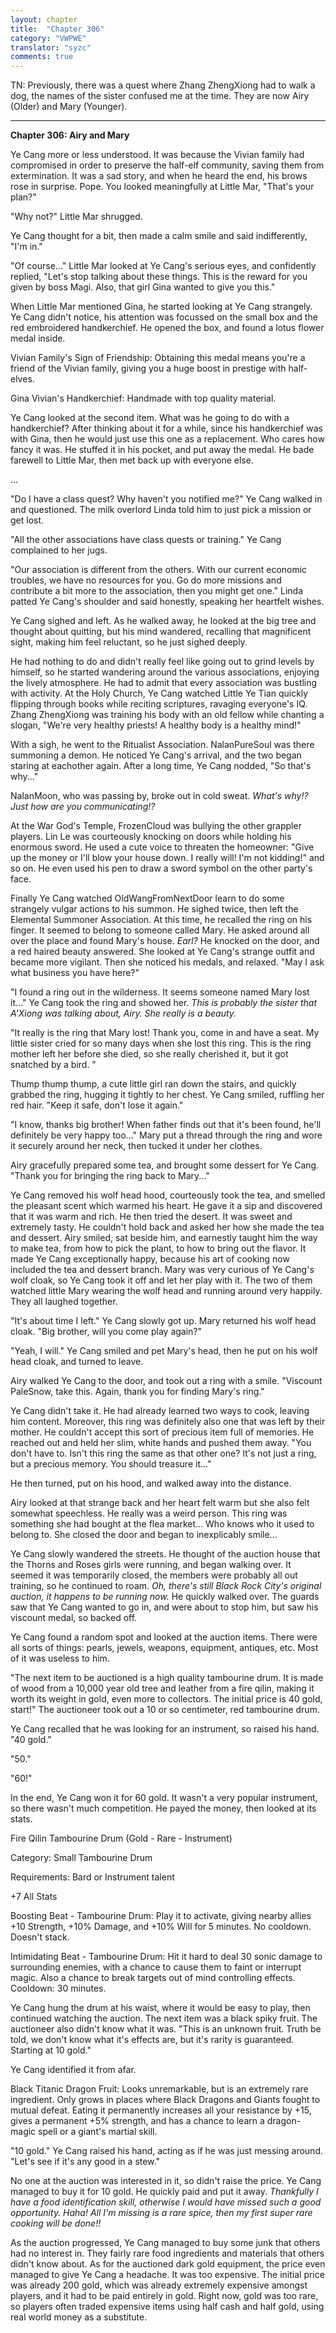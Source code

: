 ```yaml
---
layout: chapter
title:  "Chapter 306"
category: "VWPWE"
translator: "syzc"
comments: true
---
```


TN: Previously, there was a quest where Zhang ZhengXiong had to walk a dog, the names of the sister confused me at the time. They are now Airy (Older) and Mary (Younger).

---

**Chapter 306: Airy and Mary**

Ye Cang more or less understood. It was because the Vivian family had compromised in order to preserve the half-elf community, saving them from extermination. It was a sad story, and when he heard the end, his brows rose in surprise. Pope. You looked meaningfully at Little Mar, "That's your plan?"

"Why not?" Little Mar shrugged.

Ye Cang thought for a bit, then made a calm smile and said indifferently, "I'm in."

"Of course..." Little Mar looked at Ye Cang's serious eyes, and confidently replied, "Let's stop talking about these things. This is the reward for you given by boss Magi. Also, that girl Gina wanted to give you this."

When Little Mar mentioned Gina, he started looking at Ye Cang strangely. Ye Cang didn't notice, his attention was focussed on the small box and the red embroidered handkerchief. He opened the box, and found a lotus flower medal inside.

Vivian Family's Sign of Friendship: Obtaining this medal means you're a friend of the Vivian family, giving you a huge boost in prestige with half-elves.

Gina Vivian's Handkerchief: Handmade with top quality material.

Ye Cang looked at the second item. What was he going to do with a handkerchief? After thinking about it for a while, since his handkerchief was with Gina, then he would just use this one as a replacement. Who cares how fancy it was. He stuffed it in his pocket, and put away the medal. He bade farewell to Little Mar, then met back up with everyone else.

...

"Do I have a class quest? Why haven't you notified me?" Ye Cang walked in and questioned. The milk overlord Linda told him to just pick a mission or get lost.

"All the other associations have class quests or training." Ye Cang complained to her jugs.

"Our association is different from the others. With our current economic troubles, we have no resources for you. Go do more missions and contribute a bit more to the association, then you might get one." Linda patted Ye Cang's shoulder and said honestly, speaking her heartfelt wishes.

Ye Cang sighed and left. As he walked away, he looked at the big tree and thought about quitting, but his mind wandered, recalling that magnificent sight, making him feel reluctant, so he just sighed deeply.

He had nothing to do and didn't really feel like going out to grind levels by himself, so he started wandering around the various associations, enjoying the lively atmosphere. He had to admit that every association was bustling with activity. At the Holy Church, Ye Cang watched Little Ye Tian quickly flipping through books while reciting scriptures, ravaging everyone's IQ. Zhang ZhengXiong was training his body with an old fellow while chanting a slogan, "We're very healthy priests! A healthy body is a healthy mind!"

With a sigh, he went to the Ritualist Association. NalanPureSoul was there summoning a demon. He noticed Ye Cang's arrival, and the two began staring at eachother again. After a long time, Ye Cang nodded, "So that's why..."

NalanMoon, who was passing by, broke out in cold sweat. *What's why!? Just how are you communicating!?*

At the War God's Temple, FrozenCloud was bullying the other grappler players. Lin Le was courteously knocking on doors while holding his enormous sword. He used a cute voice to threaten the homeowner: "Give up the money or I'll blow your house down. I really will! I'm not kidding!" and so on. He even used his pen to draw a sword symbol on the other party's face.

Finally Ye Cang watched OldWangFromNextDoor learn to do some strangely vulgar actions to his summon. He sighed twice, then left the Elemental Summoner Association. At this time, he recalled the ring on his finger. It seemed to belong to someone called Mary. He asked around all over the place and found Mary's house. *Earl?* He knocked on the door, and a red haired beauty answered. She looked at Ye Cang's strange outfit and became more vigilant. Then she noticed his medals, and relaxed. "May I ask what business you have here?"

"I found a ring out in the wilderness. It seems someone named Mary lost it..." Ye Cang took the ring and showed her. *This is probably the sister that A'Xiong was talking about, Airy. She really is a beauty.*

"It really is the ring that Mary lost! Thank you, come in and have a seat. My little sister cried for so many days when she lost this ring. This is the ring mother left her before she died, so she really cherished it, but it got snatched by a bird. "

Thump thump thump, a cute little girl ran down the stairs, and quickly grabbed the ring, hugging it tightly to her chest. Ye Cang smiled, ruffling her red hair. "Keep it safe, don't lose it again."

"I know, thanks big brother! When father finds out that it's been found, he'll definitely be very happy too..." Mary put a thread through the ring and wore it securely around her neck, then tucked it under her clothes.

Airy gracefully prepared some tea, and brought some dessert for Ye Cang. "Thank you for bringing the ring back to Mary..."

Ye Cang removed his wolf head hood, courteously took the tea, and smelled the pleasant scent which warmed his heart. He gave it a sip and discovered that it was warm and rich. He then tried the desert. It was sweet and extremely tasty. He couldn't hold back and asked her how she made the tea and dessert. Airy smiled, sat beside him, and earnestly taught him the way to make tea, from how to pick the plant, to how to bring out the flavor. It made Ye Cang exceptionally happy, because his art of cooking now included the tea and dessert branch. Mary was very curious of Ye Cang's wolf cloak, so Ye Cang took it off and let her play with it. The two of them watched little Mary wearing the wolf head and running around very happily. They all laughed together.

"It's about time I left." Ye Cang slowly got up. Mary returned his wolf head cloak. "Big brother, will you come play again?"

"Yeah, I will." Ye Cang smiled and pet Mary's head, then he put on his wolf head cloak, and turned to leave.

Airy walked Ye Cang to the door, and took out a ring with a smile. "Viscount PaleSnow, take this. Again, thank you for finding Mary's ring."

Ye Cang didn't take it. He had already learned two ways to cook, leaving him content. Moreover, this ring was definitely also one that was left by their mother. He couldn't accept this sort of precious item full of memories. He reached out and held her slim, white hands and pushed them away. "You don't have to. Isn't this ring the same as that other one? It's not just a ring, but a precious memory. You should treasure it..."

He then turned, put on his hood, and walked away into the distance.

Airy looked at that strange back and her heart felt warm but she also felt somewhat speechless. He really was a weird person. This ring was something she had bought at the flea market... Who knows who it used to belong to. She closed the door and began to inexplicably smile...

Ye Cang slowly wandered the streets. He thought of the auction house that the Thorns and Roses girls were running, and began walking over. It seemed it was temporarily closed, the members were probably all out training, so he continued to roam. *Oh, there's still Black Rock City's original auction, it happens to be running now.* He quickly walked over. The guards saw that Ye Cang wanted to go in, and were about to stop him, but saw his viscount medal, so backed off.

Ye Cang found a random spot and looked at the auction items. There were all sorts of things: pearls, jewels, weapons, equipment, antiques, etc. Most of it was useless to him.

"The next item to be auctioned is a high quality tambourine drum. It is made of wood from a 10,000 year old tree and leather from a fire qilin, making it worth its weight in gold, even more to collectors. The initial price is 40 gold, start!" The auctioneer took out a 10 or so centimeter, red tambourine drum.

Ye Cang recalled that he was looking for an instrument, so raised his hand. "40 gold."

"50."

"60!"

In the end, Ye Cang won it for 60 gold. It wasn't a very popular instrument, so there wasn't much competition. He payed the money, then looked at its stats.

Fire Qilin Tambourine Drum (Gold - Rare - Instrument)

Category: Small Tambourine Drum

Requirements: Bard or Instrument talent

+7 All Stats

Boosting Beat - Tambourine Drum: Play it to activate, giving nearby allies +10 Strength, +10% Damage, and +10% Will for 5 minutes. No cooldown. Doesn't stack.

Intimidating Beat - Tambourine Drum: Hit it hard to deal 30 sonic damage to surrounding enemies, with a chance to cause them to faint or interrupt magic. Also a chance to break targets out of mind controlling effects. Cooldown: 30 minutes.

Ye Cang hung the drum at his waist, where it would be easy to play, then continued watching the auction. The next item was a black spiky fruit. The auctioneer also didn't know what it was. "This is an unknown fruit. Truth be told, we don't know what it's effects are, but it's rarity is guaranteed. Starting at 10 gold."

Ye Cang identified it from afar.

Black Titanic Dragon Fruit: Looks unremarkable, but is an extremely rare ingredient. Only grows in places where Black Dragons and Giants fought to mutual defeat. Eating it permanently increases all your resistance by +15, gives a permanent +5% strength, and has a chance to learn a dragon-magic spell or a giant's martial skill.

"10 gold." Ye Cang raised his hand, acting as if he was just messing around. "Let's see if it's any good in a stew."

No one at the auction was interested in it, so didn't raise the price. Ye Cang managed to buy it for 10 gold. He quickly paid and put it away. *Thankfully I have a food identification skill, otherwise I would have missed such a good opportunity. Haha! All I'm missing is a rare spice, then my first super rare cooking will be done!!*

As the auction progressed, Ye Cang managed to buy some junk that others had no interest in. They fairly rare food ingredients and materials that others didn't know about. As for the auctioned dark gold equipment, the price even managed to give Ye Cang a headache. It was too expensive. The initial price was already 200 gold, which was already extremely expensive amongst players, and it had to be paid entirely in gold. Right now, gold was too rare, so players often traded expensive items using half cash and half gold, using real world money as a substitute.
